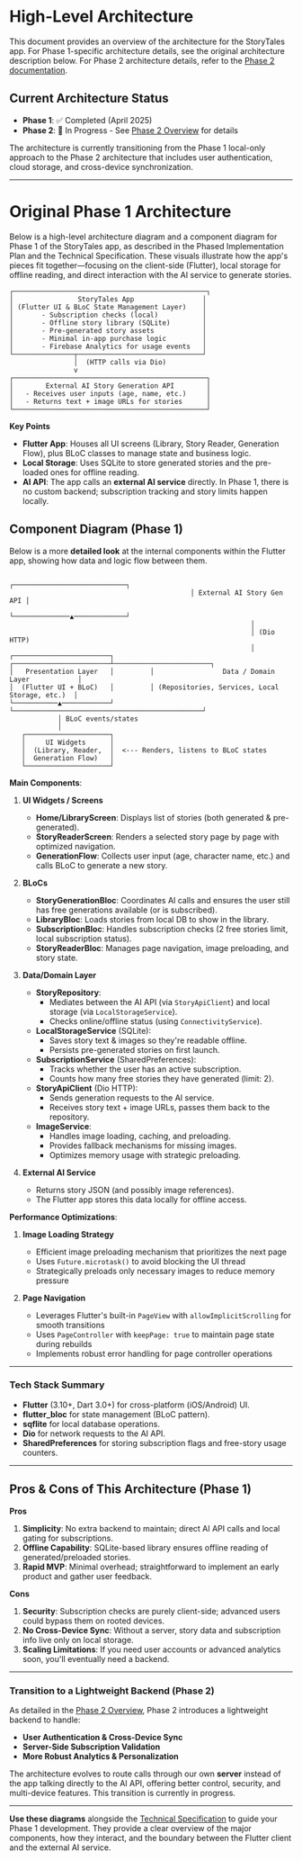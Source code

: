 # High-Level Architecture

This document provides an overview of the architecture for the StoryTales app. For Phase 1-specific architecture details, see the original architecture description below. For Phase 2 architecture details, refer to the [Phase 2 documentation](phase-two/README.md).

## Current Architecture Status

- **Phase 1**: ✅ Completed (April 2025)
- **Phase 2**: 🚧 In Progress - See [Phase 2 Overview](phase-two/overview.md) for details

The architecture is currently transitioning from the Phase 1 local-only approach to the Phase 2 architecture that includes user authentication, cloud storage, and cross-device synchronization.

---

# Original Phase 1 Architecture

Below is a high-level architecture diagram and a component diagram for Phase 1 of the StoryTales app, as described in the Phased Implementation Plan and the Technical Specification. These visuals illustrate how the app's pieces fit together—focusing on the client-side (Flutter), local storage for offline reading, and direct interaction with the AI service to generate stories.

```
┌────────────────────────────────────────────────┐
│                StoryTales App                 │
│ (Flutter UI & BLoC State Management Layer)    │
│       - Subscription checks (local)           │
│       - Offline story library (SQLite)        │
│       - Pre-generated story assets            │
│       - Minimal in-app purchase logic         │
│       - Firebase Analytics for usage events   │
└───────────────┬───────────────────────────────┘
                │  (HTTP calls via Dio)
                v
┌────────────────────────────────────────────────┐
│        External AI Story Generation API        │
│   - Receives user inputs (age, name, etc.)     │
│   - Returns text + image URLs for stories      │
└────────────────────────────────────────────────┘

```

**Key Points**

- **Flutter App**: Houses all UI screens (Library, Story Reader, Generation Flow), plus BLoC classes to manage state and business logic.
- **Local Storage**: Uses SQLite to store generated stories and the pre-loaded ones for offline reading.
- **AI API**: The app calls an **external AI service** directly. In Phase 1, there is no custom backend; subscription tracking and story limits happen locally.

## Component Diagram (Phase 1)

Below is a more **detailed look** at the internal components within the Flutter app, showing how data and logic flow between them.

                                                 ┌────────────────────────────┐
                                                 │ External AI Story Gen API │
                                                 └──────────────▲─────────────┘
                                                                │
                                                                │ (Dio HTTP)
                                                                │
    ┌────────────────────────┐         ┌────────────────────────┴────────────────────────┐
    │   Presentation Layer   │         │                 Data / Domain Layer            │
    │  (Flutter UI + BLoC)   │         │ (Repositories, Services, Local Storage, etc.)  │
    └───────────▲────────────┘         └───────────────────────────────────────────────┘
                │ BLoC events/states
                │
       ┌─────────────────────┐
       │     UI Widgets      │
       │  (Library, Reader,  │  <--- Renders, listens to BLoC states
       │  Generation Flow)   │
       └─────────────────────┘

**Main Components**:

1. **UI Widgets / Screens**
   - **Home/LibraryScreen**: Displays list of stories (both generated & pre-generated).
   - **StoryReaderScreen**: Renders a selected story page by page with optimized navigation.
   - **GenerationFlow**: Collects user input (age, character name, etc.) and calls BLoC to generate a new story.

2. **BLoCs**
   - **StoryGenerationBloc**: Coordinates AI calls and ensures the user still has free generations available (or is subscribed).
   - **LibraryBloc**: Loads stories from local DB to show in the library.
   - **SubscriptionBloc**: Handles subscription checks (2 free stories limit, local subscription status).
   - **StoryReaderBloc**: Manages page navigation, image preloading, and story state.

3. **Data/Domain Layer**
   - **StoryRepository**:
     - Mediates between the AI API (via `StoryApiClient`) and local storage (via `LocalStorageService`).
     - Checks online/offline status (using `ConnectivityService`).
   - **LocalStorageService** (SQLite):
     - Saves story text & images so they're readable offline.
     - Persists pre-generated stories on first launch.
   - **SubscriptionService** (SharedPreferences):
     - Tracks whether the user has an active subscription.
     - Counts how many free stories they have generated (limit: 2).
   - **StoryApiClient** (Dio HTTP):
     - Sends generation requests to the AI service.
     - Receives story text + image URLs, passes them back to the repository.
   - **ImageService**:
     - Handles image loading, caching, and preloading.
     - Provides fallback mechanisms for missing images.
     - Optimizes memory usage with strategic preloading.

4. **External AI Service**
   - Returns story JSON (and possibly image references).
   - The Flutter app stores this data locally for offline access.

**Performance Optimizations**:

1. **Image Loading Strategy**
   - Efficient image preloading mechanism that prioritizes the next page
   - Uses `Future.microtask()` to avoid blocking the UI thread
   - Strategically preloads only necessary images to reduce memory pressure

2. **Page Navigation**
   - Leverages Flutter's built-in `PageView` with `allowImplicitScrolling` for smooth transitions
   - Uses `PageController` with `keepPage: true` to maintain page state during rebuilds
   - Implements robust error handling for page controller operations

---

### Tech Stack Summary

- **Flutter** (3.10+, Dart 3.0+) for cross-platform (iOS/Android) UI.
- **flutter_bloc** for state management (BLoC pattern).
- **sqflite** for local database operations.
- **Dio** for network requests to the AI API.
- **SharedPreferences** for storing subscription flags and free-story usage counters.

---

## Pros & Cons of This Architecture (Phase 1)

**Pros**
1. **Simplicity**: No extra backend to maintain; direct AI API calls and local gating for subscriptions.
2. **Offline Capability**: SQLite-based library ensures offline reading of generated/preloaded stories.
3. **Rapid MVP**: Minimal overhead; straightforward to implement an early product and gather user feedback.

**Cons**
1. **Security**: Subscription checks are purely client-side; advanced users could bypass them on rooted devices.
2. **No Cross-Device Sync**: Without a server, story data and subscription info live only on local storage.
3. **Scaling Limitations**: If you need user accounts or advanced analytics soon, you'll eventually need a backend.

---

### Transition to a Lightweight Backend (Phase 2)

As detailed in the [Phase 2 Overview](phase-two/overview.md), Phase 2 introduces a lightweight backend to handle:

- **User Authentication & Cross-Device Sync**
- **Server-Side Subscription Validation**
- **More Robust Analytics & Personalization**

The architecture evolves to route calls through our own **server** instead of the app talking directly to the AI API, offering better control, security, and multi-device features. This transition is currently in progress.

---

**Use these diagrams** alongside the [Technical Specification]() to guide your Phase 1 development. They provide a clear overview of the major components, how they interact, and the boundary between the Flutter client and the external AI service.
